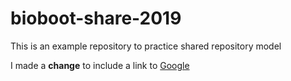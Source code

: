 # bioboot-share-2019
This is an example repository to practice shared repository model

I made a **change** to include a link to [Google](http://www.google.com)
